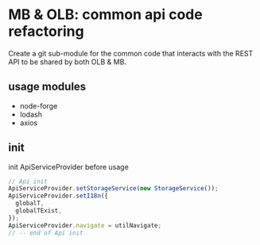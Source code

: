 # MB & OLB: common api code refactoring

Create a git sub-module for the common code that interacts with the REST API to be shared by both OLB & MB.

## usage modules
- node-forge
- lodash
- axios


## init 
init ApiServiceProvider before usage
```typescript
// Api init
ApiServiceProvider.setStorageService(new StorageService());
ApiServiceProvider.setI18n({
  globalT,
  globalTExist,
});
ApiServiceProvider.navigate = utilNavigate;
// -- end of Api init
```
